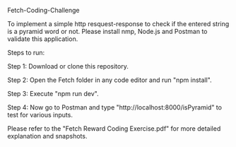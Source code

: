 Fetch-Coding-Challenge

To implement a simple http resquest-response to check if the entered string is a pyramid word or not. 
Please install nmp, Node.js and Postman to validate this application.

Steps to run:

Step 1: Download or clone this repository.

Step 2: Open the Fetch folder in any code editor and run "npm install".

Step 3: Execute "npm run dev".

Step 4: Now go to Postman and type "http://localhost:8000/isPyramid" to test for various inputs.

Please refer to the  "Fetch Reward Coding Exercise.pdf" for more detailed explanation and snapshots.
